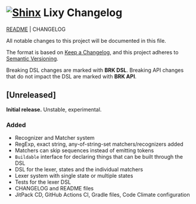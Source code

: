 # [![Shinx](https://img.pokemondb.net/sprites/black-white/anim/normal/shinx.gif)](http://pokemondb.net/pokedex/shinx) Lixy Changelog

[README](README.md) | CHANGELOG

All notable changes to this project will be documented in this file.

The format is based on [Keep a Changelog](https://keepachangelog.com), and this project adheres to [Semantic Versioning](https://semver.org).

Breaking DSL changes are marked with **BRK DSL**. Breaking API changes that do not impact the DSL are marked with **BRK API**.


## [Unreleased]
**Initial release.** Unstable, experimental.

### Added
* Recognizer and Matcher system
* RegExp, exact string, any-of-string-set matchers/recognizers added
* Matchers can skip sequences instead of emitting tokens
* `Buildable` interface for declaring things that can be built through the DSL
* DSL for the lexer, states and the individual matchers
* Lexer system with single state or multiple states
* Tests for the lexer DSL
* CHANGELOG and README files
* JitPack CD, GitHub Actions CI, Gradle files, Code Climate configuration